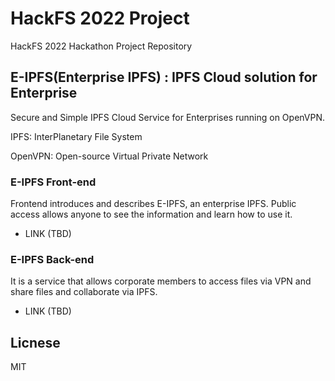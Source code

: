 # HackFS 2022 Project

HackFS 2022 Hackathon Project Repository

## E-IPFS(Enterprise IPFS) : IPFS Cloud solution for Enterprise

Secure and Simple IPFS Cloud Service for Enterprises running on OpenVPN.

IPFS: InterPlanetary File System

OpenVPN: Open-source Virtual Private Network

### E-IPFS Front-end
Frontend introduces and describes E-IPFS, an enterprise IPFS.
Public access allows anyone to see the information and learn how to use it.

- LINK (TBD)

### E-IPFS Back-end
It is a service that allows corporate members to access files via VPN and share files and collaborate via IPFS.

- LINK (TBD)

## Licnese

MIT
